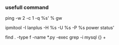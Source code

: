 ### usefull command   
ping -w 2 -c 1 -q %s' % gw   

ipmitool -I lanplus -H %s -U %s -P %s power status'   

find . -type f -name *.py  -exec grep -i mysql {}  +   

### 
